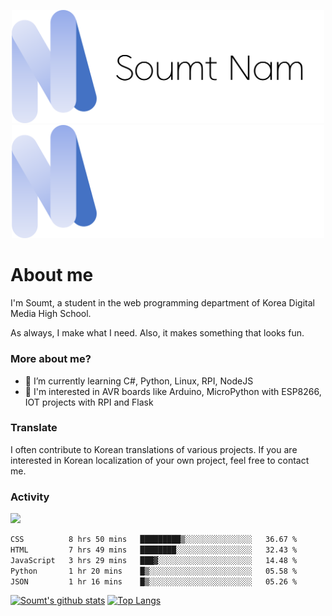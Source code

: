 <p align="center">
  <img src="https://github.com/soumt-r/soumt-r/blob/main/soumt.png?raw=true#gh-light-mode-only" style="width:500px">
  <img src="https://github.com/soumt-r/soumt-r/blob/main/soumt_dark.png?raw=true#gh-dark-mode-only" style="width:500px">
</p>

# About me

I'm Soumt, a student in the web programming department of Korea Digital Media High School.

As always, I make what I need. Also, it makes something that looks fun.

### More about me?
- 🌱 I’m currently learning C#, Python, Linux, RPI, NodeJS
- :pushpin: I'm interested in AVR boards like Arduino, MicroPython with ESP8266, IOT projects with RPI and Flask

### Translate
I often contribute to Korean translations of various projects. If you are interested in Korean localization of your own project, feel free to contact me.

### Activity
<img height="400" img src="https://wakatime.com/share/@soumt_r/0e4d0df5-374b-4c75-8ddb-57d54d739f69.svg"></img>

<!--START_SECTION:waka-->

```txt
CSS          8 hrs 50 mins   █████████▒░░░░░░░░░░░░░░░   36.67 %
HTML         7 hrs 49 mins   ████████░░░░░░░░░░░░░░░░░   32.43 %
JavaScript   3 hrs 29 mins   ███▓░░░░░░░░░░░░░░░░░░░░░   14.48 %
Python       1 hr 20 mins    █▒░░░░░░░░░░░░░░░░░░░░░░░   05.58 %
JSON         1 hr 16 mins    █▒░░░░░░░░░░░░░░░░░░░░░░░   05.26 %
```

<!--END_SECTION:waka-->

[![Soumt's github stats](https://github-readme-stats.vercel.app/api?username=soumt-r)](https://github.com/anuraghazra/github-readme-stats)
[![Top Langs](https://github-readme-stats.vercel.app/api/top-langs/?username=soumt-r&layout=compact)](https://github.com/anuraghazra/github-readme-stats)

